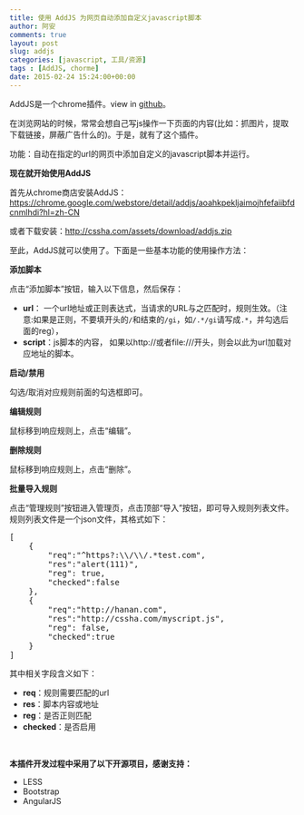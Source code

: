 ```yaml
---
title: 使用 AddJS 为网页自动添加自定义javascript脚本
author: 阿安
comments: true
layout: post
slug: addjs
categories: [javascript, 工具/资源]
tags : [AddJS, chorme]
date: 2015-02-24 15:24:00+00:00
---
```

AddJS是一个chrome插件。view in [github](https://github.com/hanan198501/addjs)。

在浏览网站的时候，常常会想自己写js操作一下页面的内容(比如：抓图片，提取下载链接，屏蔽广告什么的)。于是，就有了这个插件。

功能：自动在指定的url的网页中添加自定义的javascript脚本并运行。

**现在就开始使用AddJS**

首先从chrome商店安装AddJS： <a target="_black" href="https://chrome.google.com/webstore/detail/addjs/aoahkpekljaimojhfefaiibfdcnmlhdi?hl=zh-CN">https://chrome.google.com/webstore/detail/addjs/aoahkpekljaimojhfefaiibfdcnmlhdi?hl=zh-CN</a>

或者下载安装：<a href="http://cssha.com/assets/download/addjs.zip">http://cssha.com/assets/download/addjs.zip</a>

至此，AddJS就可以使用了。下面是一些基本功能的使用操作方法：


<!-- more -->

**添加脚本**

点击“添加脚本”按钮，输入以下信息，然后保存：

*   **url**： 一个url地址或正则表达式，当请求的URL与之匹配时，规则生效。（注意:如果是正则，不要填开头的<code>/</code>和结束的<code>/gi</code>，如<code>/.\*/gi</code>请写成<code>.\*</code>，并勾选后面的reg），
*   **script**：js脚本的内容， 如果以http://或者file:///开头，则会以此为url加载对应地址的脚本。

**启动/禁用**

勾选/取消对应规则前面的勾选框即可。

**编辑规则**

鼠标移到响应规则上，点击“编辑”。

**删除规则**

鼠标移到响应规则上，点击“删除”。

**批量导入规则**

点击“管理规则”按钮进入管理页，点击顶部“导入”按钮，即可导入规则列表文件。规则列表文件是一个json文件，其格式如下：

<pre lang="javascript" line="1">[
    {
        "req":"^https?:\\/\\/.*test.com",
        "res":"alert(111)",
        "reg": true,
        "checked":false
    },
    {
        "req":"http://hanan.com",
        "res":"http://cssha.com/myscript.js",
        "reg": false,
        "checked":true
    }
]
</pre>

其中相关字段含义如下：

*   **req**：规则需要匹配的url
*   **res**：脚本内容或地址
*   **reg**：是否正则匹配
*   **checked**：是否启用

 

**本插件开发过程中采用了以下开源项目，感谢支持：**

*   LESS
*   Bootstrap
*   AngularJS
